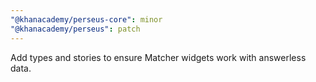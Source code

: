 ```yaml
---
"@khanacademy/perseus-core": minor
"@khanacademy/perseus": patch
---
```


Add types and stories to ensure Matcher widgets work with answerless data.
